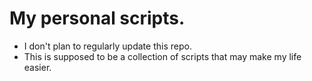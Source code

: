 # My personal scripts.

- I don't plan to regularly update this repo.
- This is supposed to be a collection of scripts that may make my life easier.
